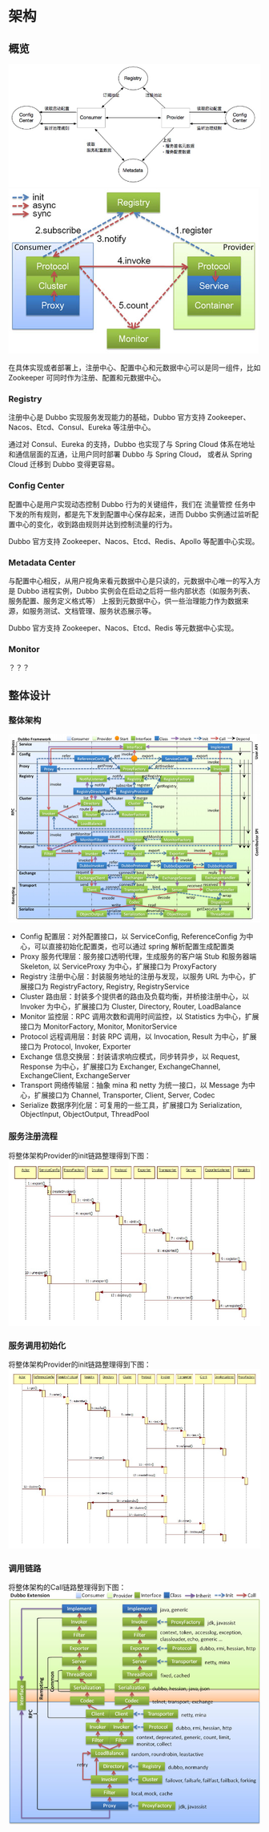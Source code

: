 # 架构
## 概览
![](../images/threecenters.png)
![](../images/dubbo-intro.jpg)

在具体实现或者部署上，注册中心、配置中心和元数据中心可以是同一组件，比如 Zookeeper 可同时作为注册、配置和元数据中心。


### Registry
注册中心是 Dubbo 实现服务发现能力的基础，Dubbo 官方支持 Zookeeper、Nacos、Etcd、Consul、Eureka 等注册中心。

通过对 Consul、Eureka 的支持，Dubbo 也实现了与 Spring Cloud 体系在地址和通信层面的互通，让用户同时部署 Dubbo 与 Spring Cloud，
或者从 Spring Cloud 迁移到 Dubbo 变得更容易。

### Config Center
配置中心是用户实现动态控制 Dubbo 行为的关键组件，我们在 流量管控 任务中下发的所有规则，都是先下发到配置中心保存起来，进而 Dubbo 实例通过监听配置中心的变化，收到路由规则并达到控制流量的行为。

Dubbo 官方支持 Zookeeper、Nacos、Etcd、Redis、Apollo 等配置中心实现。

### Metadata Center
与配置中心相反，从用户视角来看元数据中心是只读的，元数据中心唯一的写入方是 Dubbo 进程实例，Dubbo 实例会在启动之后将一些内部状态（如服务列表、服务配置、服务定义格式等）
上报到元数据中心，供一些治理能力作为数据来源，如服务测试、文档管理、服务状态展示等。

Dubbo 官方支持 Zookeeper、Nacos、Etcd、Redis 等元数据中心实现。

### Monitor
？？？

## 整体设计
### 整体架构
![](../images/dubbo-framework.jpg)
* Config 配置层：对外配置接口，以 ServiceConfig, ReferenceConfig 为中心，可以直接初始化配置类，也可以通过 spring 解析配置生成配置类
* Proxy 服务代理层：服务接口透明代理，生成服务的客户端 Stub 和服务器端 Skeleton, 以 ServiceProxy 为中心，扩展接口为 ProxyFactory
* Registry 注册中心层：封装服务地址的注册与发现，以服务 URL 为中心，扩展接口为 RegistryFactory, Registry, RegistryService
* Cluster 路由层：封装多个提供者的路由及负载均衡，并桥接注册中心，以 Invoker 为中心，扩展接口为 Cluster, Directory, Router, LoadBalance
* Monitor 监控层：RPC 调用次数和调用时间监控，以 Statistics 为中心，扩展接口为 MonitorFactory, Monitor, MonitorService
* Protocol 远程调用层：封装 RPC 调用，以 Invocation, Result 为中心，扩展接口为 Protocol, Invoker, Exporter
* Exchange 信息交换层：封装请求响应模式，同步转异步，以 Request, Response 为中心，扩展接口为 Exchanger, ExchangeChannel, ExchangeClient, ExchangeServer
* Transport 网络传输层：抽象 mina 和 netty 为统一接口，以 Message 为中心，扩展接口为 Channel, Transporter, Client, Server, Codec
* Serialize 数据序列化层：可复用的一些工具，扩展接口为 Serialization, ObjectInput, ObjectOutput, ThreadPool
### 服务注册流程
将整体架构Provider的init链路整理得到下图：  
![dubbo-service-register.jpg](../images/dubbo-service-register.jpg)
### 服务调用初始化
将整体架构Provider的init链路整理得到下图：  
![dubbo-service-refer.jpg](../images/dubbo-service-refer.jpg)
### 调用链路
将整体架构的Call链路整理得到下图：  
![dubbo-extension.jpg](../images/dubbo-service-call.jpg)